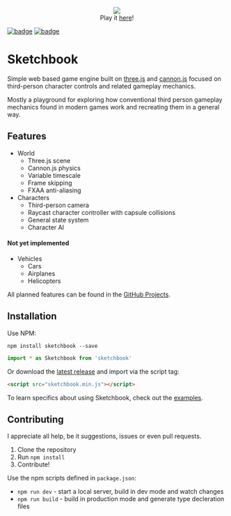 <p align="center">
   <a href="http://jblaha.art"><img src="https://i.imgur.com/VM9yu68.png"></a>
   <br>
   Play it <a href="http://jblaha.art">here</a>!
</p>

[![badge](https://img.shields.io/npm/v/sketchbook?style=flat-square)](https://www.npmjs.com/package/sketchbook)
[![badge](https://img.shields.io/travis/swift502/sketchbook?style=flat-square)](https://travis-ci.org/swift502/Sketchbook)

# Sketchbook

Simple web based game engine built on [three.js](https://github.com/mrdoob/three.js) and [cannon.js](https://github.com/schteppe/cannon.js) focused on third-person character controls and related gameplay mechanics.

Mostly a playground for exploring how conventional third person gameplay mechanics found in modern games work and recreating them in a general way.


## Features

* World
    * Three.js scene
    * Cannon.js physics
    * Variable timescale
    * Frame skipping
    * FXAA anti-aliasing
* Characters
    * Third-person camera
    * Raycast character controller with capsule collisions
    * General state system
    * Character AI

#### Not yet implemented

* Vehicles
    * Cars
    * Airplanes
    * Helicopters

All planned features can be found in the [GitHub Projects](https://github.com/swift502/Sketchbook/projects).

## Installation

Use NPM:
```shell
npm install sketchbook --save
```
```js
import * as Sketchbook from 'sketchbook'
```

Or download the [latest release](https://github.com/swift502/Sketchbook/releases) and import via the script tag:
```html
<script src="sketchbook.min.js"></script>
```

<!-- ## Usage

This snippet turns a blank page into a playable character demo.

```js
const world = new Sketchbook.World();
world.loadBasicLevel();

let player = new Sketchbook.Character();
world.add(player);
player.takeControl();
``` -->

To learn specifics about using Sketchbook, check out the [examples](https://github.com/swift502/Sketchbook/tree/master/examples).

## Contributing

I appreciate all help, be it suggestions, issues or even pull requests.

1. Clone the repository
3. Run `npm install`
4. Contribute!

Use the npm scripts defined in `package.json`:
* `npm run dev` - start a local server, build in dev mode and watch changes
* `npm run build` - build in production mode and generate type decleration files

